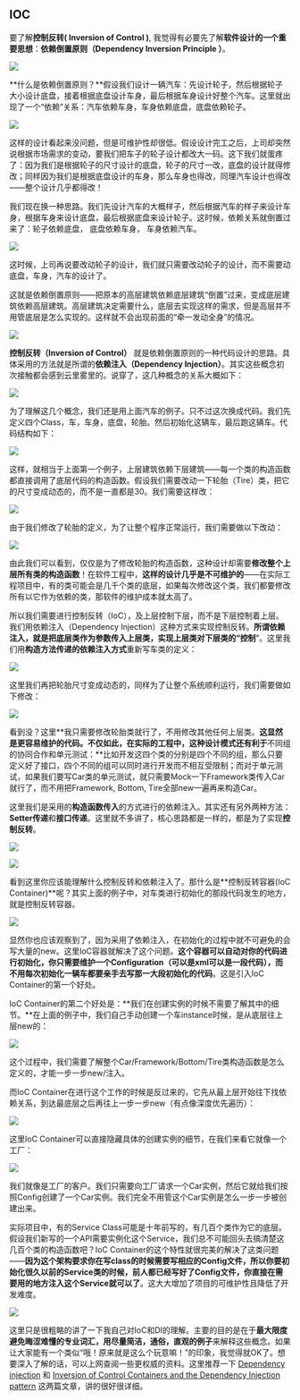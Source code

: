## IOC

要了解**控制反转\( Inversion of Control \)**, 我觉得有必要先了解**软件设计的一个重要思想**：**依赖倒置原则（Dependency Inversion Principle ）**。

![](https://pic1.zhimg.com/80/v2-d53c75e91d959acbb0d95a835212ada5_hd.jpg)

**什么是依赖倒置原则？**假设我们设计一辆汽车：先设计轮子，然后根据轮子大小设计底盘，接着根据底盘设计车身，最后根据车身设计好整个汽车。这里就出现了一个“依赖”关系：汽车依赖车身，车身依赖底盘，底盘依赖轮子。

![](https://pic4.zhimg.com/80/v2-c68248bb5d9b4d64d22600571e996446_hd.jpg)

这样的设计看起来没问题，但是可维护性却很低。假设设计完工之后，上司却突然说根据市场需求的变动，要我们把车子的轮子设计都改大一码。这下我们就蛋疼了：因为我们是根据轮子的尺寸设计的底盘，轮子的尺寸一改，底盘的设计就得修改；同样因为我们是根据底盘设计的车身，那么车身也得改，同理汽车设计也得改——整个设计几乎都得改！

我们现在换一种思路。我们先设计汽车的大概样子，然后根据汽车的样子来设计车身，根据车身来设计底盘，最后根据底盘来设计轮子。这时候，依赖关系就倒置过来了：轮子依赖底盘， 底盘依赖车身， 车身依赖汽车。

![](https://pic1.zhimg.com/80/v2-e64bf72c5c04412f626b21753aa9e1a1_hd.jpg)

这时候，上司再说要改动轮子的设计，我们就只需要改动轮子的设计，而不需要动底盘，车身，汽车的设计了。

这就是依赖倒置原则——把原本的高层建筑依赖底层建筑“倒置”过来，变成底层建筑依赖高层建筑。高层建筑决定需要什么，底层去实现这样的需求，但是高层并不用管底层是怎么实现的。这样就不会出现前面的“牵一发动全身”的情况。

![](https://pic1.zhimg.com/80/v2-d53c75e91d959acbb0d95a835212ada5_hd.jpg)

**控制反转（Inversion of Control）** 就是依赖倒置原则的一种代码设计的思路。具体采用的方法就是所谓的**依赖注入（Dependency Injection）**。其实这些概念初次接触都会感到云里雾里的。说穿了，这几种概念的关系大概如下：

![](https://pic1.zhimg.com/80/v2-ee924f8693cff51785ad6637ac5b21c1_hd.jpg)

为了理解这几个概念，我们还是用上面汽车的例子。只不过这次换成代码。我们先定义四个Class，车，车身，底盘，轮胎。然后初始化这辆车，最后跑这辆车。代码结构如下：

![](https://pic3.zhimg.com/80/v2-8ec294de7d0f9013788e3fb5c76069ef_hd.jpg)

这样，就相当于上面第一个例子，上层建筑依赖下层建筑——每一个类的构造函数都直接调用了底层代码的构造函数。假设我们需要改动一下轮胎（Tire）类，把它的尺寸变成动态的，而不是一直都是30。我们需要这样改：

![](https://pic4.zhimg.com/80/v2-64e8b19eeb70d9cf87c27fe4c5c0fc81_hd.jpg)

由于我们修改了轮胎的定义，为了让整个程序正常运行，我们需要做以下改动：

![](https://pic3.zhimg.com/80/v2-82e0c12a1b26f7979ed9241e169affda_hd.jpg)

由此我们可以看到，仅仅是为了修改轮胎的构造函数，这种设计却需要**修改整个上层所有类的构造函数**！在软件工程中，**这样的设计几乎是不可维护的**——在实际工程项目中，有的类可能会是几千个类的底层，如果每次修改这个类，我们都要修改所有以它作为依赖的类，那软件的维护成本就太高了。

所以我们需要进行控制反转（IoC），及上层控制下层，而不是下层控制着上层。我们用依赖注入（Dependency Injection）这种方式来实现控制反转。**所谓依赖注入，就是把底层类作为参数传入上层类，实现上层类对下层类的“控制**”。这里我们用**构造方法传递的依赖注入方式**重新写车类的定义：

![](https://pic1.zhimg.com/80/v2-c920a0540ce0651003a5326f6ef9891d_hd.jpg)

这里我们再把轮胎尺寸变成动态的，同样为了让整个系统顺利运行，我们需要做如下修改：

![](https://pic4.zhimg.com/80/v2-99ad2cd809fcb86dd791ff7f65fb1779_hd.jpg)

看到没？这里**我只需要修改轮胎类就行了，不用修改其他任何上层类。**这显然是更容易维护的代码。不仅如此，在实际的工程中，这种设计模式还有利于**不同组的协同合作和单元测试：**比如开发这四个类的分别是四个不同的组，那么只要定义好了接口，四个不同的组可以同时进行开发而不相互受限制；而对于单元测试，如果我们要写Car类的单元测试，就只需要Mock一下Framework类传入Car就行了，而不用把Framework, Bottom, Tire全部new一遍再来构造Car。

这里我们是采用的**构造函数传入**的方式进行的依赖注入。其实还有另外两种方法：**Setter传递**和**接口传递**。这里就不多讲了，核心思路都是一样的，都是为了实现**控制反转**。

![](https://pic1.zhimg.com/80/v2-861683acac47577c81f2b7493dd05649_hd.jpg)

![](https://pic1.zhimg.com/80/v2-d53c75e91d959acbb0d95a835212ada5_hd.jpg)

看到这里你应该能理解什么控制反转和依赖注入了。那什么是**控制反转容器\(IoC Container\)**呢？其实上面的例子中，对车类进行初始化的那段代码发生的地方，就是控制反转容器。



![](https://pic4.zhimg.com/80/v2-c845802f9187953ed576e0555f76da42_hd.jpg)

显然你也应该观察到了，因为采用了依赖注入，在初始化的过程中就不可避免的会写大量的new。这里IoC容器就解决了这个问题。**这个容器可以自动对你的代码进行初始化，你只需要维护一个Configuration（可以是xml可以是一段代码），而不用每次初始化一辆车都要亲手去写那一大段初始化的代码**。这是引入IoC Container的第一个好处。

IoC Container的第二个好处是：**我们在创建实例的时候不需要了解其中的细节。**在上面的例子中，我们自己手动创建一个车instance时候，是从底层往上层new的：

![](https://pic2.zhimg.com/80/v2-555b2be7d76e78511a6d6fed3304927f_hd.jpg)

这个过程中，我们需要了解整个Car/Framework/Bottom/Tire类构造函数是怎么定义的，才能一步一步new/注入。

而IoC Container在进行这个工作的时候是反过来的，它先从最上层开始往下找依赖关系，到达最底层之后再往上一步一步new（有点像深度优先遍历）：



![](https://pic3.zhimg.com/80/v2-24a96669241e81439c636e83976ba152_hd.jpg)

这里IoC Container可以直接隐藏具体的创建实例的细节，在我们来看它就像一个工厂：



![](https://pic1.zhimg.com/80/v2-5ca61395f37cef73c7bbe7808f9ea219_hd.jpg)

我们就像是工厂的客户。我们只需要向工厂请求一个Car实例，然后它就给我们按照Config创建了一个Car实例。我们完全不用管这个Car实例是怎么一步一步被创建出来。

实际项目中，有的Service Class可能是十年前写的，有几百个类作为它的底层。假设我们新写的一个API需要实例化这个Service，我们总不可能回头去搞清楚这几百个类的构造函数吧？IoC Container的这个特性就很完美的解决了这类问题——**因为这个架构要求你在写class的时候需要写相应的Config文件，所以你要初始化很久以前的Service类的时候，前人都已经写好了Config文件，你直接在需要用的地方注入这个Service就可以了**。这大大增加了项目的可维护性且降低了开发难度。

![](https://pic1.zhimg.com/80/v2-d53c75e91d959acbb0d95a835212ada5_hd.jpg)

这里只是很粗略的讲了一下我自己对IoC和DI的理解。主要的目的是在于**最大限度避免晦涩难懂的专业词汇，用尽量简洁，通俗，直观的例子**来解释这些概念。如果让大家能有一个类似“哦！原来就是这么个玩意嘛！”的印象，我觉得就OK了。想要深入了解的话，可以上网查阅一些更权威的资料。这里推荐一下 [Dependency injection](https://link.zhihu.com/?target=https%3A//en.wikipedia.org/wiki/Dependency_injection) 和 [Inversion of Control Containers and the Dependency Injection pattern](https://link.zhihu.com/?target=https%3A//martinfowler.com/articles/injection.html) 这两篇文章，讲的很好很详细。


